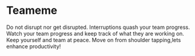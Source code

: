 Teameme
=======
Do not disrupt nor get disrupted. Interruptions quash your team progress. Watch your team progress and keep track of what they are working on. Keep yourself and team at peace. Move on from shoulder tapping,lets enhance productivity!
